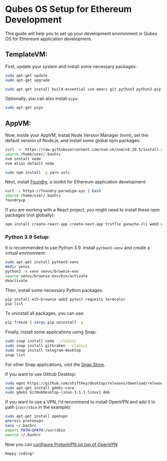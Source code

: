 # Qubes OS Setup for Ethereum Development

This guide will help you to set up your development environment in Qubes OS for Ethereum application development.

## TemplateVM:

First, update your system and install some necessary packages:

```bash
sudo apt-get update
sudo apt-get upgrade

sudo apt-get install build-essential vim emacs git python3 python3-pip default-jdk nodejs npm curl wget snapd qubes-snapd-helper
```

Optionally, you can also install `pipx`:

```bash
sudo apt-get pipx
```

## AppVM:

Now, inside your AppVM, install Node Version Manager (nvm), set the default version of Node.js, and install some global npm packages:

```bash
curl -o- https://raw.githubusercontent.com/nvm-sh/nvm/v0.39.5/install.sh | bash
source /home/user/.bashrc
nvm install node
nvm alias default node

sudo npm install -g yarn solc
```

Next, install [Foundry](https://getfoundry.sh/), a toolkit for Ethereum application development:

```bash
curl -L https://foundry.paradigm.xyz | bash
source /home/user/.bashrc
foundryup
```

If you are working with a React project, you might need to install these npm packages (not globally):

```bash
npm install create-react-app create-next-app truffle ganache-cli web3 ethers eslint prettier
```

### Python 3.9 Setup:

It is recommended to use Python 3.9. Install `python3-venv` and create a virtual environment:

```bash
sudo apt-get install python3-venv
mkdir venvs
python3 -m venv venvs/brownie-env
source venvs/brownie-env/bin/activate
deactivate
```

Then, install some necessary Python packages:

```bash
pip install eth-brownie web3 pytest requests termcolor
pip list
```

To uninstall all packages, you can use:

```bash
pip freeze | xargs pip uninstall -y
```

Finally, install some applications using Snap:

```bash
sudo snap install code --classic
sudo snap install gitkraken --classic
sudo snap install telegram-desktop
snap list
```
For other Snap applications, visit the [Snap Store](https://snapcraft.io/store).

If you want to use Github Desktop:

```bash
sudo wget https://github.com/shiftkey/desktop/releases/download/release-3.1.1-linux1/GitHubDesktop-linux-3.1.1-linux1.deb
sudo apt-get install gdebi-core
sudo gdebi GitHubDesktop-linux-3.1.1-linux1.deb
```

If you want to use a VPN, I'd recommend to install OpenVPN and add it to path (`/usr/sbin` in the example):
```bash
sudo apt-get install openvpn
whereis protonvpn
nano ~/.bashrc
export PATH=$PATH:/usr/sbin
source ~/.bashrc
```
Now you can [configure ProtonVPN on top of OpenVPN](https://protonvpn.com/support/linux-openvpn/)

```
Happy coding!
```
